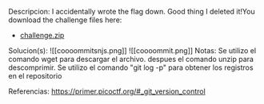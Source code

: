 
Descripcion:
I accidentally wrote the flag down. Good thing I deleted it!You download the challenge files here:

- [challenge.zip](https://artifacts.picoctf.net/c_titan/139/challenge.zip)

Solucion(s):
![[coooommitsnjs.png]]
![[coooommit.png]]
Notas:
Se utilizo el comando wget para descargar el archivo.
despues el comando unzip para descomprimir.
Se utilizo el comando "git log -p" para obtener los registros en el repositorio

Referencias:
https://primer.picoctf.org/#_git_version_control